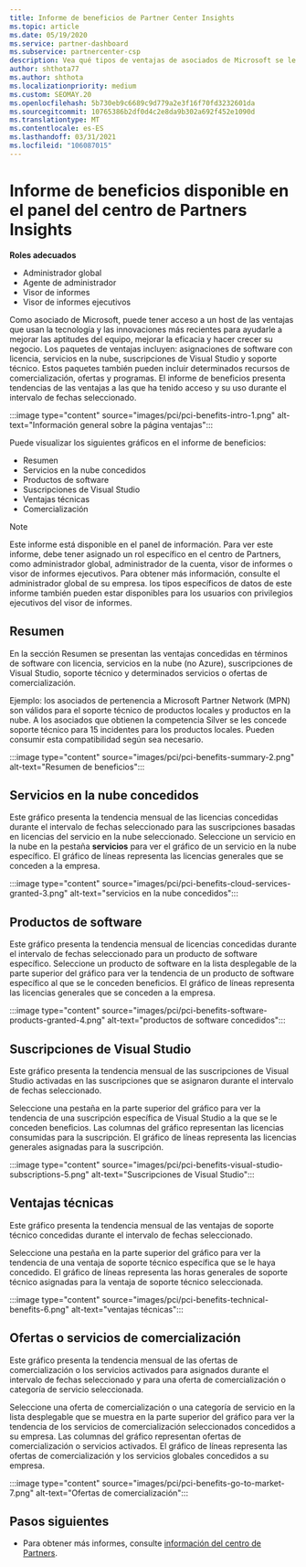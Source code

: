 ```yaml
---
title: Informe de beneficios de Partner Center Insights
ms.topic: article
ms.date: 05/19/2020
ms.service: partner-dashboard
ms.subservice: partnercenter-csp
description: Vea qué tipos de ventajas de asociados de Microsoft se le han concedido para ayudar a aumentar su negocio, mejorar la eficacia y mejorar las aptitudes del equipo.
author: shthota77
ms.author: shthota
ms.localizationpriority: medium
ms.custom: SEOMAY.20
ms.openlocfilehash: 5b730eb9c6689c9d779a2e3f16f70fd3232601da
ms.sourcegitcommit: 10765386b2df0d4c2e8da9b302a692f452e1090d
ms.translationtype: MT
ms.contentlocale: es-ES
ms.lasthandoff: 03/31/2021
ms.locfileid: "106087015"
---
```

# <a name="benefits-report-available-from-the-partner-center-insights-dashboard"></a>Informe de beneficios disponible en el panel del centro de Partners Insights

**Roles adecuados**

- Administrador global
- Agente de administrador
- Visor de informes
- Visor de informes ejecutivos

Como asociado de Microsoft, puede tener acceso a un host de las ventajas que usan la tecnología y las innovaciones más recientes para ayudarle a mejorar las aptitudes del equipo, mejorar la eficacia y hacer crecer su negocio. Los paquetes de ventajas incluyen: asignaciones de software con licencia, servicios en la nube, suscripciones de Visual Studio y soporte técnico. Estos paquetes también pueden incluir determinados recursos de comercialización, ofertas y programas. El informe de beneficios presenta tendencias de las ventajas a las que ha tenido acceso y su uso durante el intervalo de fechas seleccionado.

:::image type="content" source="images/pci/pci-benefits-intro-1.png" alt-text="Información general sobre la página ventajas":::

Puede visualizar los siguientes gráficos en el informe de beneficios:

- Resumen
- Servicios en la nube concedidos
- Productos de software
- Suscripciones de Visual Studio
- Ventajas técnicas
- Comercialización

 > [!NOTE]
 > Este informe está disponible en el panel de información. Para ver este informe, debe tener asignado un rol específico en el centro de Partners, como administrador global, administrador de la cuenta, visor de informes o visor de informes ejecutivos. Para obtener más información, consulte el administrador global de su empresa. los tipos específicos de datos de este informe también pueden estar disponibles para los usuarios con privilegios ejecutivos del visor de informes.

## <a name="summary"></a>Resumen

En la sección Resumen se presentan las ventajas concedidas en términos de software con licencia, servicios en la nube (no Azure), suscripciones de Visual Studio, soporte técnico y determinados servicios o ofertas de comercialización.

Ejemplo: los asociados de pertenencia a Microsoft Partner Network (MPN) son válidos para el soporte técnico de productos locales y productos en la nube. A los asociados que obtienen la competencia Silver se les concede soporte técnico para 15 incidentes para los productos locales. Pueden consumir esta compatibilidad según sea necesario. 

:::image type="content" source="images/pci/pci-benefits-summary-2.png" alt-text="Resumen de beneficios":::

## <a name="cloud-services-granted"></a>Servicios en la nube concedidos

Este gráfico presenta la tendencia mensual de las licencias concedidas durante el intervalo de fechas seleccionado para las suscripciones basadas en licencias del servicio en la nube seleccionado.
Seleccione un servicio en la nube en la pestaña **servicios** para ver el gráfico de un servicio en la nube específico. El gráfico de líneas representa las licencias generales que se conceden a la empresa.

:::image type="content" source="images/pci/pci-benefits-cloud-services-granted-3.png" alt-text="servicios en la nube concedidos":::

## <a name="software-products"></a>Productos de software

Este gráfico presenta la tendencia mensual de licencias concedidas durante el intervalo de fechas seleccionado para un producto de software específico. Seleccione un producto de software en la lista desplegable de la parte superior del gráfico para ver la tendencia de un producto de software específico al que se le conceden beneficios. El gráfico de líneas representa las licencias generales que se conceden a la empresa.

:::image type="content" source="images/pci/pci-benefits-software-products-granted-4.png" alt-text="productos de software concedidos":::

## <a name="visual-studio-subscriptions"></a>Suscripciones de Visual Studio

Este gráfico presenta la tendencia mensual de las suscripciones de Visual Studio activadas en las suscripciones que se asignaron durante el intervalo de fechas seleccionado.

Seleccione una pestaña en la parte superior del gráfico para ver la tendencia de una suscripción específica de Visual Studio a la que se le conceden beneficios. Las columnas del gráfico representan las licencias consumidas para la suscripción. El gráfico de líneas representa las licencias generales asignadas para la suscripción.

:::image type="content" source="images/pci/pci-benefits-visual-studio-subscriptions-5.png" alt-text="Suscripciones de Visual Studio":::

## <a name="technical-benefits"></a>Ventajas técnicas

Este gráfico presenta la tendencia mensual de las ventajas de soporte técnico concedidas durante el intervalo de fechas seleccionado.

Seleccione una pestaña en la parte superior del gráfico para ver la tendencia de una ventaja de soporte técnico específica que se le haya concedido. El gráfico de líneas representa las horas generales de soporte técnico asignadas para la ventaja de soporte técnico seleccionada.

:::image type="content" source="images/pci/pci-benefits-technical-benefits-6.png" alt-text="ventajas técnicas":::

## <a name="go-to-market-offers-or-services"></a>Ofertas o servicios de comercialización

Este gráfico presenta la tendencia mensual de las ofertas de comercialización o los servicios activados para asignados durante el intervalo de fechas seleccionado y para una oferta de comercialización o categoría de servicio seleccionada.

Seleccione una oferta de comercialización o una categoría de servicio en la lista desplegable que se muestra en la parte superior del gráfico para ver la tendencia de los servicios de comercialización seleccionados concedidos a su empresa. Las columnas del gráfico representan ofertas de comercialización o servicios activados. El gráfico de líneas representa las ofertas de comercialización y los servicios globales concedidos a su empresa.

:::image type="content" source="images/pci/pci-benefits-go-to-market-7.png" alt-text="Ofertas de comercialización":::

## <a name="next-steps"></a>Pasos siguientes

- Para obtener más informes, consulte [información del centro de Partners](partner-center-insights.md).
